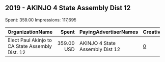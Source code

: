 ## 2019 - AKINJO 4 State Assembly Dist 12 
Spent: 359.00
Impressions: 117,695

|OrganizationName|Spent|PayingAdvertiserNames|CreativeUrls|Impressions|Genders|AgeBrackets|CountryCodes|BillingAddresses|CandidateBallotInformation|
|:---|---:|:---|:---|---:|:---|:---|:---|:---|:---|
|Elect Paul Akinjo to CA State Assembly Dist. 12|359.00 USD|AKINJO 4 State Assembly Dist 12|[0](https://www.snap.com/political-ads/asset/b498c2b201d8e9625bedfca6562e12b3fc93263586995aa9d808335bedaea7df?mediaType=mp4)|117,695||17+|united states|"960 Waterman Ave,Lathrop,95330,US"||
